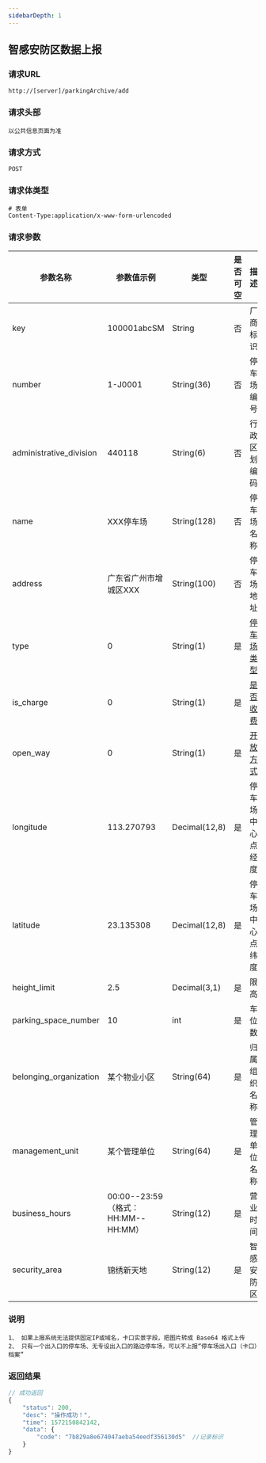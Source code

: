 ```yaml
---
sidebarDepth: 1
---
```

## 	智感安防区数据上报
### 请求URL

```
http://[server]/parkingArchive/add
```

### 请求头部

```
以公共信息页面为准
```

### 请求方式

```
POST 
```

### 请求体类型

```
# 表单
Content-Type:application/x-www-form-urlencoded
```

### 请求参数

|  参数名称   | 参数值示例 |  类型  |  是否可空   |   描述  |
| --- | --- | --- | --- | --- |
| key | 100001abcSM| String | 否 | 厂商标识
| number | 1-J0001 | String(36) | 否 | 停车场编号
| administrative_division | 440118| String(6) | 否 | 行政区划编码
| name | XXX停车场 | String(128) | 否 | 停车场名称
| address | 广东省广州市增城区XXX | String(100) | 否 | 停车场地址
| type | 0 | String(1) | 是 | [停车场类型](/通用字典.html#停车场类型)
| is_charge | 0 | String(1) | 是 | [是否收费](/通用字典.html#是否收费)
| open_way | 0| String(1) | 是 | [开放方式](/通用字典.html#开放方式)
| longitude | 113.270793 | Decimal(12,8) | 是 | 停车场中心点经度
| latitude | 23.135308 | Decimal(12,8) | 是 | 停车场中心点纬度
| height_limit | 2.5 | Decimal(3,1) | 是 | 限高
| parking_space_number | 10 | int | 是 |  车位数
| belonging_organization | 某个物业小区 | String(64) | 是 | 归属组织名称
| management_unit | 某个管理单位 | String(64) | 是 | 管理单位名称
| business_hours | 00:00--23:59（格式：HH:MM--HH:MM） | String(12) | 是 | 营业时间
| security_area | 锦绣新天地| String(12) | 是 | 智感安防区

### 说明

```
1、 如果上报系统无法提供固定IP或域名，卡口实景字段，把图片转成 Base64 格式上传 
2、 只有一个出入口的停车场、无专设出入口的路边停车场，可以不上报“停车场出入口（卡口）档案”
```


### 返回结果

```javascript
// 成功返回
{
    "status": 200,
    "desc": "操作成功！",
    "time": 1572150842142,
    "data": {
        "code": "7b829a8e674047aeba54eedf356130d5"  //记录标识
    }
}
```
